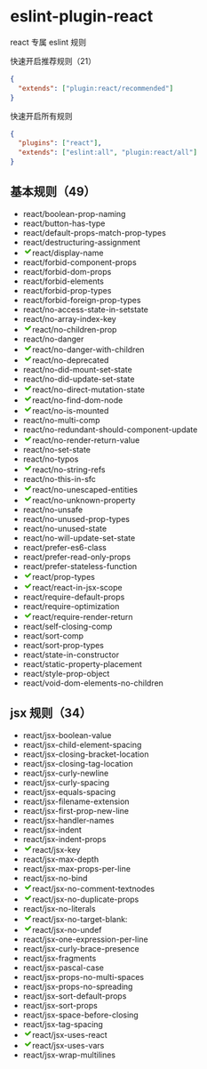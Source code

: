 # eslint-plugin-react

react 专属 eslint 规则

快速开启推荐规则（21）

```json
{
  "extends": ["plugin:react/recommended"]
}
```

快速开启所有规则

```json
{
  "plugins": ["react"],
  "extends": ["eslint:all", "plugin:react/all"]
}
```

## 基本规则（49）

- react/boolean-prop-naming
- react/button-has-type
- react/default-props-match-prop-types
- react/destructuring-assignment
- ![推荐规则](../../../assets/images/recommended.png)react/display-name
- react/forbid-component-props
- react/forbid-dom-props
- react/forbid-elements
- react/forbid-prop-types
- react/forbid-foreign-prop-types
- react/no-access-state-in-setstate
- react/no-array-index-key
- ![推荐规则](../../../assets/images/recommended.png)react/no-children-prop
- react/no-danger
- ![推荐规则](../../../assets/images/recommended.png)react/no-danger-with-children
- ![推荐规则](../../../assets/images/recommended.png)react/no-deprecated
- react/no-did-mount-set-state
- react/no-did-update-set-state
- ![推荐规则](../../../assets/images/recommended.png)react/no-direct-mutation-state
- ![推荐规则](../../../assets/images/recommended.png)react/no-find-dom-node
- ![推荐规则](../../../assets/images/recommended.png)react/no-is-mounted
- react/no-multi-comp
- react/no-redundant-should-component-update
- ![推荐规则](../../../assets/images/recommended.png)react/no-render-return-value
- react/no-set-state
- react/no-typos
- ![推荐规则](../../../assets/images/recommended.png)react/no-string-refs
- react/no-this-in-sfc
- ![推荐规则](../../../assets/images/recommended.png)react/no-unescaped-entities
- ![推荐规则](../../../assets/images/recommended.png)react/no-unknown-property
- react/no-unsafe
- react/no-unused-prop-types
- react/no-unused-state
- react/no-will-update-set-state
- react/prefer-es6-class
- react/prefer-read-only-props
- react/prefer-stateless-function
- ![推荐规则](../../../assets/images/recommended.png)react/prop-types
- ![推荐规则](../../../assets/images/recommended.png)react/react-in-jsx-scope
- react/require-default-props
- react/require-optimization
- ![推荐规则](../../../assets/images/recommended.png)react/require-render-return
- react/self-closing-comp
- react/sort-comp
- react/sort-prop-types
- react/state-in-constructor
- react/static-property-placement
- react/style-prop-object
- react/void-dom-elements-no-children

## jsx 规则（34）

- react/jsx-boolean-value
- react/jsx-child-element-spacing
- react/jsx-closing-bracket-location
- react/jsx-closing-tag-location
- react/jsx-curly-newline
- react/jsx-curly-spacing
- react/jsx-equals-spacing
- react/jsx-filename-extension
- react/jsx-first-prop-new-line
- react/jsx-handler-names
- react/jsx-indent
- react/jsx-indent-props
- ![推荐规则](../../../assets/images/recommended.png)react/jsx-key
- react/jsx-max-depth
- react/jsx-max-props-per-line
- react/jsx-no-bind
- ![推荐规则](../../../assets/images/recommended.png)react/jsx-no-comment-textnodes
- ![推荐规则](../../../assets/images/recommended.png)react/jsx-no-duplicate-props
- react/jsx-no-literals
- ![推荐规则](../../../assets/images/recommended.png)react/jsx-no-target-blank:
- ![推荐规则](../../../assets/images/recommended.png)react/jsx-no-undef
- react/jsx-one-expression-per-line
- react/jsx-curly-brace-presence
- react/jsx-fragments
- react/jsx-pascal-case
- react/jsx-props-no-multi-spaces
- react/jsx-props-no-spreading
- react/jsx-sort-default-props
- react/jsx-sort-props
- react/jsx-space-before-closing
- react/jsx-tag-spacing
- ![推荐规则](../../../assets/images/recommended.png)react/jsx-uses-react
- ![推荐规则](../../../assets/images/recommended.png)react/jsx-uses-vars
- react/jsx-wrap-multilines
